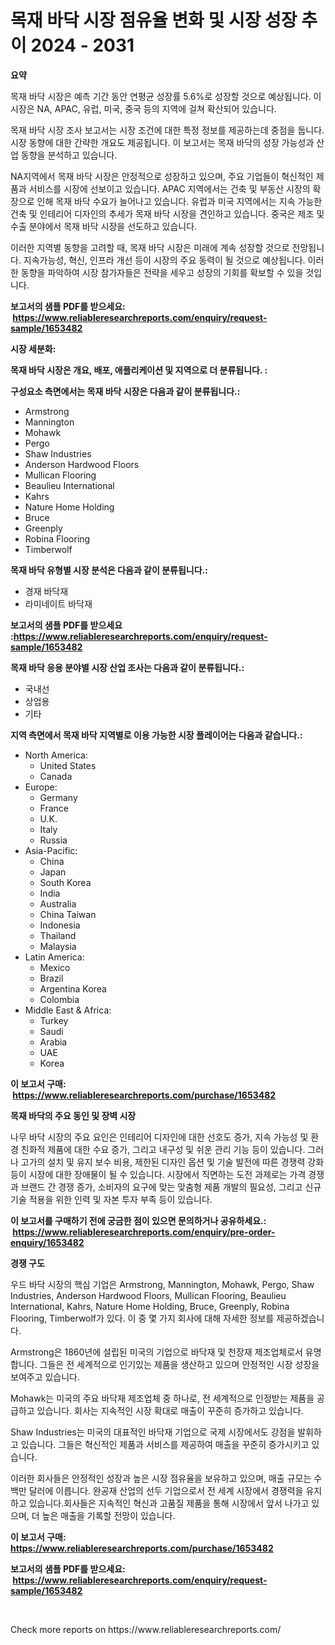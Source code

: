 <p><h1>목재 바닥 시장 점유율 변화 및 시장 성장 추이 2024 - 2031</h1></p><p><strong>요약</strong></p>
<p><p>목재 바닥 시장은 예측 기간 동안 연평균 성장률 5.6%로 성장할 것으로 예상됩니다. 이 시장은 NA, APAC, 유럽, 미국, 중국 등의 지역에 걸쳐 확산되어 있습니다.</p><p>목재 바닥 시장 조사 보고서는 시장 조건에 대한 특정 정보를 제공하는데 중점을 둡니다. 시장 동향에 대한 간략한 개요도 제공됩니다. 이 보고서는 목재 바닥의 성장 가능성과 산업 동향을 분석하고 있습니다.</p><p>NA지역에서 목재 바닥 시장은 안정적으로 성장하고 있으며, 주요 기업들이 혁신적인 제품과 서비스를 시장에 선보이고 있습니다. APAC 지역에서는 건축 및 부동산 시장의 확장으로 인해 목재 바닥 수요가 늘어나고 있습니다. 유럽과 미국 지역에서는 지속 가능한 건축 및 인테리어 디자인의 추세가 목재 바닥 시장을 견인하고 있습니다. 중국은 제조 및 수출 분야에서 목재 바닥 시장을 선도하고 있습니다.</p><p>이러한 지역별 동향을 고려할 때, 목재 바닥 시장은 미래에 계속 성장할 것으로 전망됩니다. 지속가능성, 혁신, 인프라 개선 등이 시장의 주요 동력이 될 것으로 예상됩니다. 이러한 동향을 파악하여 시장 참가자들은 전략을 세우고 성장의 기회를 확보할 수 있을 것입니다.</p></p>
<p><strong>보고서의 샘플 PDF를 받으세요: &nbsp;<a href="https://www.reliableresearchreports.com/enquiry/request-sample/1653482">https://www.reliableresearchreports.com/enquiry/request-sample/1653482</a></strong></p>
<p><strong>시장 세분화:</strong></p>
<p><strong> 목재 바닥 시장은 개요, 배포, 애플리케이션 및 지역으로 더 분류됩니다. :</strong></p>
<p><strong>구성요소 측면에서는 목재 바닥 시장은 다음과 같이 분류됩니다.:</strong></p>
<p><ul><li>Armstrong</li><li>Mannington</li><li>Mohawk</li><li>Pergo</li><li>Shaw Industries</li><li>Anderson Hardwood Floors</li><li>Mullican Flooring</li><li>Beaulieu International</li><li>Kahrs</li><li>Nature Home Holding</li><li>Bruce</li><li>Greenply</li><li>Robina Flooring</li><li>Timberwolf</li></ul></p>
<p><strong> 목재 바닥 유형별 시장 분석은 다음과 같이 분류됩니다.:</strong></p>
<p><ul><li>경재 바닥재</li><li>라미네이트 바닥재</li></ul></p>
<p><strong>보고서의 샘플 PDF를 받으세요 :<a href="https://www.reliableresearchreports.com/enquiry/request-sample/1653482">https://www.reliableresearchreports.com/enquiry/request-sample/1653482</a></strong></p>
<p><strong> 목재 바닥 응용 분야별 시장 산업 조사는 다음과 같이 분류됩니다.:</strong></p>
<p><ul><li>국내선</li><li>상업용</li><li>기타</li></ul></p>
<p><strong>지역 측면에서 목재 바닥 지역별로 이용 가능한 시장 플레이어는 다음과 같습니다.:</strong></p>
<p><ul>
    <li>
        North America:
        <ul>
            <li>United States</li>
            <li>Canada</li>
        </ul>
    </li>
    <li>
        Europe:
        <ul>
            <li>Germany</li>
            <li>France</li>
            <li>U.K.</li>
            <li>Italy</li>
            <li>Russia</li>
        </ul>
    </li>
    <li>
        Asia-Pacific:
        <ul>
            <li>China</li>
            <li>Japan</li>
            <li>South Korea</li>
            <li>India</li>
            <li>Australia</li>
            <li>China Taiwan</li>
            <li>Indonesia</li>
            <li>Thailand</li>
            <li>Malaysia</li>
        </ul>
    </li>
    <li>
        Latin America:
        <ul>
            <li>Mexico</li>
            <li>Brazil</li>
            <li>Argentina Korea</li>
            <li>Colombia</li>
        </ul>
    </li>
    <li>
        Middle East & Africa:
        <ul>
            <li>Turkey</li>
            <li>Saudi</li>
            <li>Arabia</li>
            <li>UAE</li>
            <li>Korea</li>
        </ul>
    </li>
    </ul></p>
<p><strong>이 보고서 구매: &nbsp;<a href="https://www.reliableresearchreports.com/purchase/1653482">https://www.reliableresearchreports.com/purchase/1653482</a></strong></p>
<p><strong>목재 바닥의 주요 동인 및 장벽 시장</strong></p>
<p><p>나무 바닥 시장의 주요 요인은 인테리어 디자인에 대한 선호도 증가, 지속 가능성 및 환경 친화적 제품에 대한 수요 증가, 그리고 내구성 및 쉬운 관리 기능 등이 있습니다. 그러나 고가의 설치 및 유지 보수 비용, 제한된 디자인 옵션 및 기술 발전에 따른 경쟁력 강화 등이 시장에 대한 장애물이 될 수 있습니다. 시장에서 직면하는 도전 과제로는 가격 경쟁과 브랜드 간 경쟁 증가, 소비자의 요구에 맞는 맞춤형 제품 개발의 필요성, 그리고 신규 기술 적용을 위한 인력 및 자본 투자 부족 등이 있습니다.</p></p>
<p><strong>이 보고서를 구매하기 전에 궁금한 점이 있으면 문의하거나 공유하세요.: &nbsp;<a href="https://www.reliableresearchreports.com/enquiry/pre-order-enquiry/1653482">https://www.reliableresearchreports.com/enquiry/pre-order-enquiry/1653482</a></strong></p>
<p><strong>경쟁 구도</strong></p>
<p><p>우드 바닥 시장의 핵심 기업은 Armstrong, Mannington, Mohawk, Pergo, Shaw Industries, Anderson Hardwood Floors, Mullican Flooring, Beaulieu International, Kahrs, Nature Home Holding, Bruce, Greenply, Robina Flooring, Timberwolf가 있다. 이 중 몇 가지 회사에 대해 자세한 정보를 제공하겠습니다.</p><p>Armstrong은 1860년에 설립된 미국의 기업으로 바닥재 및 천장재 제조업체로서 유명합니다. 그들은 전 세계적으로 인기있는 제품을 생산하고 있으며 안정적인 시장 성장을 보여주고 있습니다.</p><p>Mohawk는 미국의 주요 바닥재 제조업체 중 하나로, 전 세계적으로 인정받는 제품을 공급하고 있습니다. 회사는 지속적인 시장 확대로 매출이 꾸준히 증가하고 있습니다.</p><p>Shaw Industries는 미국의 대표적인 바닥재 기업으로 국제 시장에서도 강점을 발휘하고 있습니다. 그들은 혁신적인 제품과 서비스를 제공하여 매출을 꾸준히 증가시키고 있습니다.</p><p>이러한 회사들은 안정적인 성장과 높은 시장 점유율을 보유하고 있으며, 매출 규모는 수백만 달러에 이릅니다. 완공재 산업의 선두 기업으로서 전 세계 시장에서 경쟁력을 유지하고 있습니다.회사들은 지속적인 혁신과 고품질 제품을 통해 시장에서 앞서 나가고 있으며, 더 높은 매출을 기록할 전망이 있습니다.</p></p>
<p><strong>이 보고서 구매: &nbsp; <a href="https://www.reliableresearchreports.com/purchase/1653482">https://www.reliableresearchreports.com/purchase/1653482</a></strong></p>
<p><strong>보고서의 샘플 PDF를 받으세요: &nbsp;<a href="https://www.reliableresearchreports.com/enquiry/request-sample/1653482">https://www.reliableresearchreports.com/enquiry/request-sample/1653482</a></strong><strong></strong></p>
<p>&nbsp;</p>
<p>Check more reports on https://www.reliableresearchreports.com/</p>